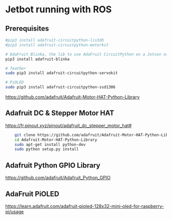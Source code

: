 # Jetbot running with ROS

## Prerequisites

``` bash
#pip3 install adafruit-circuitpython-lis3dh
#pip3 install adafruit-circuitpython-motorkit

# AdaFruit Blinka, the lib to use AdaFruit CircuitPython on a Jetson nano
pip3 install adafruit-blinka

# feather
sudo pip3 install adafruit-circuitpython-servokit

# PiOLED
sudo pip3 install adafruit-circuitpython-ssd1306
```

https://github.com/adafruit/Adafruit-Motor-HAT-Python-Library

## Adafruit DC & Stepper Motor HAT
https://fr.pinout.xyz/pinout/adafruit_dc_stepper_motor_hat#

``` bash
    git clone https://github.com/adafruit/Adafruit-Motor-HAT-Python-Library.git
    cd Adafruit-Motor-HAT-Python-Library
    sudo apt-get install python-dev
    sudo python setup.py install
```

## Adafruit Python GPIO Library
https://github.com/adafruit/Adafruit_Python_GPIO

## AdaFruit PiOLED
https://learn.adafruit.com/adafruit-pioled-128x32-mini-oled-for-raspberry-pi/usage
